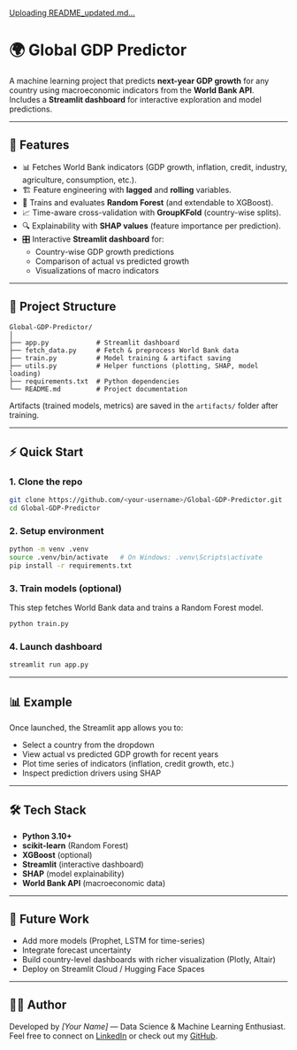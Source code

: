

[Uploading README_updated.md…]()
# 🌍 Global GDP Predictor

A machine learning project that predicts **next-year GDP growth** for any country using macroeconomic indicators from the **World Bank API**.  
Includes a **Streamlit dashboard** for interactive exploration and model predictions.

---

## 🚀 Features
- 📊 Fetches World Bank indicators (GDP growth, inflation, credit, industry, agriculture, consumption, etc.).
- 🏗️ Feature engineering with **lagged** and **rolling** variables.
- 🤖 Trains and evaluates **Random Forest** (and extendable to XGBoost).
- 📈 Time-aware cross-validation with **GroupKFold** (country-wise splits).
- 🔍 Explainability with **SHAP values** (feature importance per prediction).
- 🎛️ Interactive **Streamlit dashboard** for:
  - Country-wise GDP growth predictions
  - Comparison of actual vs predicted growth
  - Visualizations of macro indicators

---

## 📂 Project Structure
```
Global-GDP-Predictor/
│
├── app.py            # Streamlit dashboard
├── fetch_data.py     # Fetch & preprocess World Bank data
├── train.py          # Model training & artifact saving
├── utils.py          # Helper functions (plotting, SHAP, model loading)
├── requirements.txt  # Python dependencies
└── README.md         # Project documentation
```

Artifacts (trained models, metrics) are saved in the `artifacts/` folder after training.

---

## ⚡ Quick Start

### 1. Clone the repo
```bash
git clone https://github.com/<your-username>/Global-GDP-Predictor.git
cd Global-GDP-Predictor
```

### 2. Setup environment
```bash
python -m venv .venv
source .venv/bin/activate   # On Windows: .venv\Scripts\activate
pip install -r requirements.txt
```

### 3. Train models (optional)
This step fetches World Bank data and trains a Random Forest model.
```bash
python train.py
```

### 4. Launch dashboard
```bash
streamlit run app.py
```

---

## 📊 Example
Once launched, the Streamlit app allows you to:
- Select a country from the dropdown
- View actual vs predicted GDP growth for recent years
- Plot time series of indicators (inflation, credit growth, etc.)
- Inspect prediction drivers using SHAP

---

## 🛠️ Tech Stack
- **Python 3.10+**
- **scikit-learn** (Random Forest)
- **XGBoost** (optional)
- **Streamlit** (interactive dashboard)
- **SHAP** (model explainability)
- **World Bank API** (macroeconomic data)

---

## 🔮 Future Work
- Add more models (Prophet, LSTM for time-series)
- Integrate forecast uncertainty
- Build country-level dashboards with richer visualization (Plotly, Altair)
- Deploy on Streamlit Cloud / Hugging Face Spaces

---

## 👨‍💻 Author
Developed by *[Your Name]* — Data Science & Machine Learning Enthusiast.  
Feel free to connect on [LinkedIn](https://linkedin.com/in/yourprofile) or check out my [GitHub](https://github.com/your-username).
